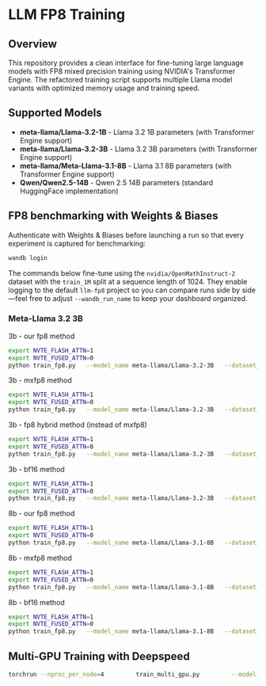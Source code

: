 # LLM FP8 Training

## Overview

This repository provides a clean interface for fine-tuning large language models with FP8 mixed precision training using NVIDIA's Transformer Engine. The refactored training script supports multiple Llama model variants with optimized memory usage and training speed.

## Supported Models

- **meta-llama/Llama-3.2-1B** - Llama 3.2 1B parameters (with Transformer Engine support)
- **meta-llama/Llama-3.2-3B** - Llama 3.2 3B parameters (with Transformer Engine support) 
- **meta-llama/Meta-Llama-3.1-8B** - Llama 3.1 8B parameters (with Transformer Engine support)
- **Qwen/Qwen2.5-14B** - Qwen 2.5 14B parameters (standard HuggingFace implementation)

## FP8 benchmarking with Weights & Biases

Authenticate with Weights & Biases before launching a run so that every experiment is captured for benchmarking:

```bash
wandb login
```

The commands below fine-tune using the `nvidia/OpenMathInstruct-2` dataset with the `train_1M` split at a sequence length of 1024. They enable logging to the default `llm-fp8` project so you can compare runs side by side—feel free to adjust `--wandb_run_name` to keep your dashboard organized.

### Meta-Llama 3.2 3B
3b - our fp8 method
```bash
export NVTE_FLASH_ATTN=1
export NVTE_FUSED_ATTN=0
python train_fp8.py   --model_name meta-llama/Llama-3.2-3B   --dataset_name nvidia/OpenMathInstruct-2   --batch_size 16   --mixed_precision fp8   --max_seq_length 512   --split_name train_1M   --use_te   --use_wandb   --wandb_project llm-fp8   --wandb_run_name llama32-3b-fp8 --num_of_samples 100000
```
3b - mxfp8 method
```bash
export NVTE_FLASH_ATTN=1
export NVTE_FUSED_ATTN=0
python train_fp8.py   --model_name meta-llama/Llama-3.2-3B   --dataset_name nvidia/OpenMathInstruct-2   --batch_size 16   --mixed_precision fp8   --fp8_scenario mxfp8   --max_seq_length 512   --split_name train_1M   --use_te   --use_wandb   --wandb_project llm-fp8   --wandb_run_name llama32-3b-mxfp8 --num_of_samples 100000
```

3b - fp8 hybrid method (instead of mxfp8)
```bash
export NVTE_FLASH_ATTN=1
export NVTE_FUSED_ATTN=0
python train_fp8.py   --model_name meta-llama/Llama-3.2-3B   --dataset_name nvidia/OpenMathInstruct-2   --batch_size 16   --mixed_precision fp8   --fp8_scenario hybrid   --max_seq_length 512   --split_name train_1M   --use_te   --use_wandb   --wandb_project llm-fp8   --wandb_run_name llama32-3b-hybrid --num_of_samples 100000
```

3b - bf16 method
```bash
export NVTE_FLASH_ATTN=1
export NVTE_FUSED_ATTN=0
python train_fp8.py   --model_name meta-llama/Llama-3.2-3B   --dataset_name nvidia/OpenMathInstruct-2   --batch_size 16   --mixed_precision bf16   --max_seq_length 512   --split_name train_1M   --use_te   --use_wandb   --wandb_project llm-fp8   --wandb_run_name llama32-3b-bf16 --num_of_samples 100000
```

8b - our fp8 method
```bash
export NVTE_FLASH_ATTN=1
export NVTE_FUSED_ATTN=0
python train_fp8.py   --model_name meta-llama/Llama-3.1-8B   --dataset_name nvidia/OpenMathInstruct-2   --batch_size 12   --mixed_precision fp8   --max_seq_length 512   --split_name train_1M   --use_te   --use_wandb   --wandb_project llm-fp8   --wandb_run_name llama31-8b-fp8 --num_of_samples 100000
```
8b - mxfp8 method
```bash
export NVTE_FLASH_ATTN=1
export NVTE_FUSED_ATTN=0
python train_fp8.py   --model_name meta-llama/Llama-3.1-8B   --dataset_name nvidia/OpenMathInstruct-2   --batch_size 12   --mixed_precision fp8   --fp8_scenario mxfp8   --max_seq_length 512   --split_name train_1M   --use_te   --use_wandb   --wandb_project llm-fp8   --wandb_run_name llama31-8b-mxfp8 --num_of_samples 100000
```
8b - bf16 method
```bash
export NVTE_FLASH_ATTN=1
export NVTE_FUSED_ATTN=0
python train_fp8.py   --model_name meta-llama/Llama-3.1-8B   --dataset_name nvidia/OpenMathInstruct-2   --batch_size 12   --mixed_precision bf16   --max_seq_length 512   --split_name train_1M   --use_te   --use_wandb   --wandb_project llm-fp8   --wandb_run_name llama31-8b-bf16 --num_of_samples 100000
```

## Multi-GPU Training with Deepspeed
```bash
torchrun --nproc_per_node=4         train_multi_gpu.py         --model_name meta-llama/Llama-3.2-3B         --dataset_name nvidia/OpenMathInstruct-2   --split_name train_1M         --batch_size 1         --sharding_mode fsdp_full         --mixed_precision fp8         --use_te         --gradient_checkpointing         --max_seq_length 512         --learning_rate 1e-5         --gradient_accumulation_steps 4         --empty_cache_freq 25
```
